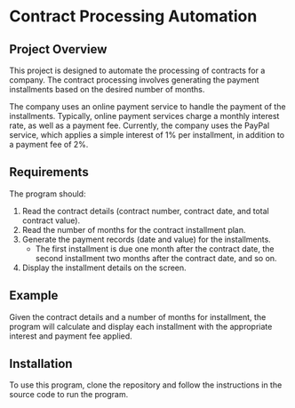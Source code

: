 # Contract Processing Automation

## Project Overview

This project is designed to automate the processing of contracts for a company. The contract processing involves generating the payment installments based on the desired number of months.

The company uses an online payment service to handle the payment of the installments. Typically, online payment services charge a monthly interest rate, as well as a payment fee. Currently, the company uses the PayPal service, which applies a simple interest of 1% per installment, in addition to a payment fee of 2%.

## Requirements

The program should:

1. Read the contract details (contract number, contract date, and total contract value).
2. Read the number of months for the contract installment plan.
3. Generate the payment records (date and value) for the installments. 
    - The first installment is due one month after the contract date, the second installment two months after the contract date, and so on.
4. Display the installment details on the screen.

## Example

Given the contract details and a number of months for installment, the program will calculate and display each installment with the appropriate interest and payment fee applied.

## Installation

To use this program, clone the repository and follow the instructions in the source code to run the program.
